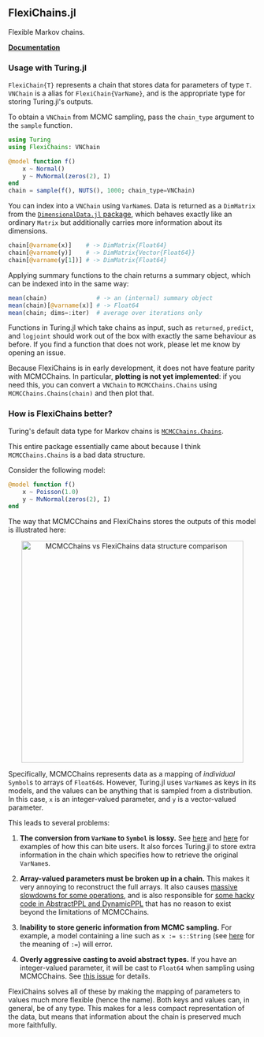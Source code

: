 ## FlexiChains.jl

Flexible Markov chains.

[**Documentation**](http://pysm.dev/FlexiChains.jl/)

### Usage with Turing.jl

`FlexiChain{T}` represents a chain that stores data for parameters of type `T`.
`VNChain` is a alias for `FlexiChain{VarName}`, and is the appropriate type for storing Turing.jl's outputs.

To obtain a `VNChain` from MCMC sampling, pass the `chain_type` argument to the `sample` function.

```julia
using Turing
using FlexiChains: VNChain

@model function f()
    x ~ Normal()
    y ~ MvNormal(zeros(2), I)
end
chain = sample(f(), NUTS(), 1000; chain_type=VNChain)
```

You can index into a `VNChain` using `VarName`s.
Data is returned as a `DimMatrix` from the [`DimensionalData.jl` package](https://rafaqz.github.io/DimensionalData.jl/), which behaves exactly like an ordinary `Matrix` but additionally carries more information about its dimensions.

```julia
chain[@varname(x)]    # -> DimMatrix{Float64}
chain[@varname(y)]    # -> DimMatrix{Vector{Float64}}
chain[@varname(y[1])] # -> DimMatrix{Float64}
```

Applying summary functions to the chain returns a summary object, which can be indexed into in the same way:

```julia
mean(chain)              # -> an (internal) summary object
mean(chain)[@varname(x)] # -> Float64
mean(chain; dims=:iter)  # average over iterations only
```

Functions in Turing.jl which take chains as input, such as `returned`, `predict`, and `logjoint` should work out of the box with exactly the same behaviour as before.
If you find a function that does not work, please let me know by opening an issue.

Because FlexiChains is in early development, it does not have feature parity with MCMCChains.
In particular, **plotting is not yet implemented**: if you need this, you can convert a `VNChain` to `MCMCChains.Chains` using `MCMCChains.Chains(chain)` and then plot that.

### How is FlexiChains better?

Turing's default data type for Markov chains is [`MCMCChains.Chains`](https://turinglang.org/MCMCChains.jl/stable/).

This entire package essentially came about because I think `MCMCChains.Chains` is a bad data structure.

Consider the following model:

```julia
@model function f()
    x ~ Poisson(1.0)
    y ~ MvNormal(zeros(2), I)
end
```

The way that MCMCChains and FlexiChains stores the outputs of this model is illustrated here:

<div align="center">
<img width="450" alt="MCMCChains vs FlexiChains data structure comparison" src="https://github.com/user-attachments/assets/4fbbc925-d4c3-41c7-9d6a-e83503fdb349" />
</div>

Specifically, MCMCChains represents data as a mapping of _individual_ `Symbol`s to arrays of `Float64`s.
However, Turing.jl uses `VarName`s as keys in its models, and the values can be anything that is sampled from a distribution.
In this case, `x` is an integer-valued parameter, and `y` is a vector-valued parameter.

This leads to several problems:

1. **The conversion from `VarName` to `Symbol` is lossy.** See [here](https://github.com/TuringLang/MCMCChains.jl/issues/469) and [here](https://github.com/TuringLang/MCMCChains.jl/issues/470) for examples of how this can bite users. It also forces Turing.jl to store extra information in the chain which specifies how to retrieve the original `VarName`s.

1. **Array-valued parameters must be broken up in a chain.** This makes it very annoying to reconstruct the full arrays. It also causes [massive slowdowns for some operations](https://github.com/TuringLang/DynamicPPL.jl/issues/1019), and is also responsible for [some hacky code in AbstractPPL and DynamicPPL](https://github.com/TuringLang/AbstractPPL.jl/pull/125) that has no reason to exist beyond the limitations of MCMCChains.

1. **Inability to store generic information from MCMC sampling.** For example, a model containing a line such as `x := s::String` (see [here](https://turinglang.org/docs/usage/tracking-extra-quantities/) for the meaning of `:=`) will error.

1. **Overly aggressive casting to avoid abstract types.** If you have an integer-valued parameter, it will be cast to `Float64` when sampling using MCMCChains. See [this issue](https://github.com/TuringLang/Turing.jl/issues/2666) for details.

FlexiChains solves all of these by making the mapping of parameters to values much more flexible (hence the name).
Both keys and values can, in general, be of any type.
This makes for a less compact representation of the data, but means that information about the chain is preserved much more faithfully.

